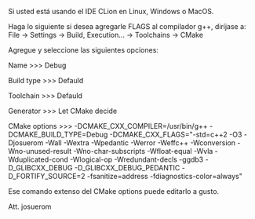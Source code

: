 Si usted está usando el IDE CLion en Linux, Windows o MacOS.

Haga lo siguiente si desea agregarle FLAGS al compilador g++, diríjase a:
File -> Settings -> Build, Execution... -> Toolchains -> CMake

Agregue y seleccione las siguientes opciones:

Name >>> Debug


Build type >>> Defauld


Toolchain >>> Defauld


Generator >>> Let CMake decide


CMake options >>> -DCMAKE_CXX_COMPILER=/usr/bin/g++ -DCMAKE_BUILD_TYPE=Debug -DCMAKE_CXX_FLAGS="-std=c++2 -O3
-Djosuerom -Wall -Wextra -Wpedantic -Werror -Weffc++ -Wconversion  -Wno-unused-result -Wno-char-subscripts -Wfloat-equal
 -Wvla -Wduplicated-cond -Wlogical-op -Wredundant-decls -ggdb3 -D_GLIBCXX_DEBUG -D_GLIBCXX_DEBUG_PEDANTIC -D_FORTIFY_SOURCE=2 -fsanitize=address -fdiagnostics-color=always"

Ese comando extenso del CMake options puede editarlo a gusto.

Att. josuerom
